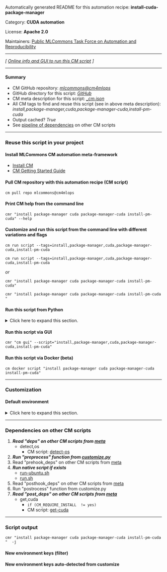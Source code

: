 Automatically generated README for this automation recipe: **install-cuda-package-manager**

Category: **CUDA automation**

License: **Apache 2.0**

Maintainers: [Public MLCommons Task Force on Automation and Reproducibility](https://github.com/mlcommons/ck/blob/master/docs/taskforce.md)

---
*[ [Online info and GUI to run this CM script](https://access.cknowledge.org/playground/?action=scripts&name=install-cuda-package-manager,c1afdff8542f45be) ]*

---
#### Summary

* CM GitHub repository: *[mlcommons@cm4mlops](https://github.com/mlcommons/cm4mlops/tree/dev)*
* GitHub directory for this script: *[GitHub](https://github.com/mlcommons/cm4mlops/tree/dev/script/install-cuda-package-manager)*
* CM meta description for this script: *[_cm.json](_cm.json)*
* All CM tags to find and reuse this script (see in above meta description): *install,package-manager,cuda,package-manager-cuda,install-pm-cuda*
* Output cached? *True*
* See [pipeline of dependencies](#dependencies-on-other-cm-scripts) on other CM scripts


---
### Reuse this script in your project

#### Install MLCommons CM automation meta-framework

* [Install CM](https://access.cknowledge.org/playground/?action=install)
* [CM Getting Started Guide](https://github.com/mlcommons/ck/blob/master/docs/getting-started.md)

#### Pull CM repository with this automation recipe (CM script)

```cm pull repo mlcommons@cm4mlops```

#### Print CM help from the command line

````cmr "install package-manager cuda package-manager-cuda install-pm-cuda" --help````

#### Customize and run this script from the command line with different variations and flags

`cm run script --tags=install,package-manager,cuda,package-manager-cuda,install-pm-cuda`

`cm run script --tags=install,package-manager,cuda,package-manager-cuda,install-pm-cuda `

*or*

`cmr "install package-manager cuda package-manager-cuda install-pm-cuda"`

`cmr "install package-manager cuda package-manager-cuda install-pm-cuda " `


#### Run this script from Python

<details>
<summary>Click here to expand this section.</summary>

```python

import cmind

r = cmind.access({'action':'run'
                  'automation':'script',
                  'tags':'install,package-manager,cuda,package-manager-cuda,install-pm-cuda'
                  'out':'con',
                  ...
                  (other input keys for this script)
                  ...
                 })

if r['return']>0:
    print (r['error'])

```

</details>


#### Run this script via GUI

```cmr "cm gui" --script="install,package-manager,cuda,package-manager-cuda,install-pm-cuda"```

#### Run this script via Docker (beta)

`cm docker script "install package-manager cuda package-manager-cuda install-pm-cuda" `

___
### Customization

#### Default environment

<details>
<summary>Click here to expand this section.</summary>

These keys can be updated via `--env.KEY=VALUE` or `env` dictionary in `@input.json` or using script flags.


</details>

___
### Dependencies on other CM scripts


  1. ***Read "deps" on other CM scripts from [meta](https://github.com/mlcommons/cm4mlops/tree/dev/script/install-cuda-package-manager/_cm.json)***
     * detect,os
       - CM script: [detect-os](https://github.com/mlcommons/cm4mlops/tree/master/script/detect-os)
  1. ***Run "preprocess" function from [customize.py](https://github.com/mlcommons/cm4mlops/tree/dev/script/install-cuda-package-manager/customize.py)***
  1. Read "prehook_deps" on other CM scripts from [meta](https://github.com/mlcommons/cm4mlops/tree/dev/script/install-cuda-package-manager/_cm.json)
  1. ***Run native script if exists***
     * [run-ubuntu.sh](https://github.com/mlcommons/cm4mlops/tree/dev/script/install-cuda-package-manager/run-ubuntu.sh)
     * [run.sh](https://github.com/mlcommons/cm4mlops/tree/dev/script/install-cuda-package-manager/run.sh)
  1. Read "posthook_deps" on other CM scripts from [meta](https://github.com/mlcommons/cm4mlops/tree/dev/script/install-cuda-package-manager/_cm.json)
  1. Run "postrocess" function from customize.py
  1. ***Read "post_deps" on other CM scripts from [meta](https://github.com/mlcommons/cm4mlops/tree/dev/script/install-cuda-package-manager/_cm.json)***
     * get,cuda
       * `if (CM_REQUIRE_INSTALL  != yes)`
       - CM script: [get-cuda](https://github.com/mlcommons/cm4mlops/tree/master/script/get-cuda)

___
### Script output
`cmr "install package-manager cuda package-manager-cuda install-pm-cuda "  -j`
#### New environment keys (filter)

#### New environment keys auto-detected from customize
